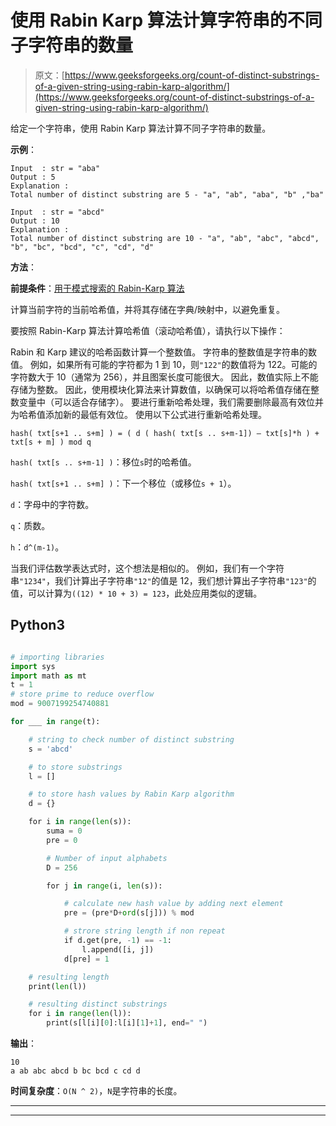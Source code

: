 # 使用 Rabin Karp 算法计算字符串的不同子字符串的数量

> 原文：[https://www.geeksforgeeks.org/count-of-distinct-substrings-of-a-given-string-using-rabin-karp-algorithm/](https://www.geeksforgeeks.org/count-of-distinct-substrings-of-a-given-string-using-rabin-karp-algorithm/)

给定一个字符串，使用 Rabin Karp 算法计算不同子字符串的数量。

**示例**：

```
Input  : str = "aba"
Output : 5
Explanation :
Total number of distinct substring are 5 - "a", "ab", "aba", "b" ,"ba" 

Input  : str = "abcd"
Output : 10
Explanation :
Total number of distinct substring are 10 - "a", "ab", "abc", "abcd", "b", "bc", "bcd", "c", "cd", "d" 

```

**方法**：

**前提条件**：[用于模式搜索的 Rabin-Karp 算法](https://www.geeksforgeeks.org/rabin-karp-algorithm-for-pattern-searching/)

计算当前字符的当前哈希值，并将其存储在字典/映射中，以避免重复。

要按照 Rabin-Karp 算法计算哈希值（滚动哈希值），请执行以下操作：

Rabin 和 Karp 建议的哈希函数计算一个整数值。 字符串的整数值是字符串的数值。 例如，如果所有可能的字符都为 1 到 10，则`"122"`的数值将为 122。可能的字符数大于 10（通常为 256），并且图案长度可能很大。 因此，数值实际上不能存储为整数。 因此，使用模块化算法来计算数值，以确保可以将哈希值存储在整数变量中（可以适合存储字）。 要进行重新哈希处理，我们需要删除最高有效位并为哈希值添加新的最低有效位。 使用以下公式进行重新哈希处理。

```
hash( txt[s+1 .. s+m] ) = ( d ( hash( txt[s .. s+m-1]) – txt[s]*h ) + txt[s + m] ) mod q
```

`hash( txt[s .. s+m-1] )`：移位`s`时的哈希值。

`hash( txt[s+1 .. s+m] )`：下一个移位（或移位`s + 1`）。

`d`：字母中的字符数。

`q`：质数。

`h`：`d^(m-1)`。

当我们评估数学表达式时，这个想法是相似的。 例如，我们有一个字符串`"1234"`，我们计算出子字符串`"12"`的值是 12，我们想计算出子字符串`"123"`的值，可以计算为`((12) * 10 + 3) = 123`，此处应用类似的逻辑。

## Python3

```py

# importing libraries
import sys
import math as mt
t = 1
# store prime to reduce overflow
mod = 9007199254740881

for ___ in range(t):

    # string to check number of distinct substring
    s = 'abcd'

    # to store substrings
    l = []

    # to store hash values by Rabin Karp algorithm
    d = {}

    for i in range(len(s)):
        suma = 0
        pre = 0

        # Number of input alphabets
        D = 256

        for j in range(i, len(s)):

            # calculate new hash value by adding next element
            pre = (pre*D+ord(s[j])) % mod

            # strore string length if non repeat
            if d.get(pre, -1) == -1:
                l.append([i, j])
            d[pre] = 1

    # resulting length
    print(len(l))

    # resulting distinct substrings
    for i in range(len(l)):
        print(s[l[i][0]:l[i][1]+1], end=" ")

```

**输出**：

```
10
a ab abc abcd b bc bcd c cd d 

```

**时间复杂度**：`O(N ^ 2)`，`N`是字符串的长度。



* * *

* * *



